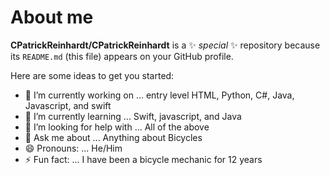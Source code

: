 # About me


**CPatrickReinhardt/CPatrickReinhardt** is a ✨ _special_ ✨ repository because its `README.md` (this file) appears on your GitHub profile.

Here are some ideas to get you started:

- 🔭 I’m currently working on ... entry level HTML, Python, C#, Java, Javascript, and swift
- 🌱 I’m currently learning ... Swift, javascript, and Java
- 🤔 I’m looking for help with ... All of the above
- 💬 Ask me about ... Anything about Bicycles
- 😄 Pronouns: ... He/Him
- ⚡ Fun fact: ... I have been a bicycle mechanic for 12 years

